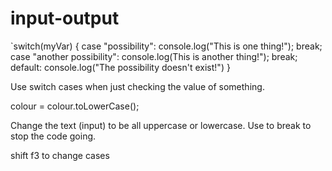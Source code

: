 # input-output

`switch(myVar) {
  case "possibility":
    console.log("This is one thing!");
    break;
  case "another possibility":
    console.log(This is another thing!");
    break;
  default:
    console.log("The possibility doesn't exist!")
}

Use switch cases when just checking the value of something. 

colour = colour.toLowerCase();

Change the text (input) to be all uppercase or lowercase. Use to break to stop the code going. 

shift f3 to change cases